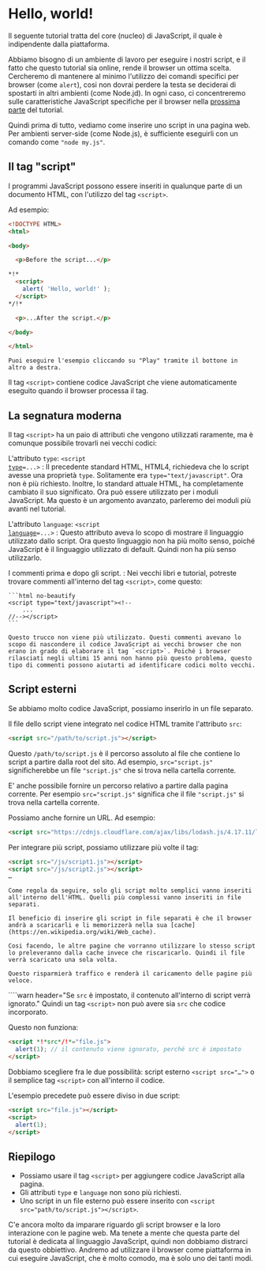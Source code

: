 # Hello, world!

Il seguente tutorial tratta del core (nucleo) di JavaScript, il quale è indipendente dalla piattaforma.

Abbiamo bisogno di un ambiente di lavoro per eseguire i nostri script, e il fatto che questo tutorial sia online, rende il browser un ottima scelta. Cercheremo di mantenere al minimo l'utilizzo dei comandi specifici per browser (come `alert`), cosi non dovrai perdere la testa se deciderai di spostarti in altri ambienti (come Node.jd). In ogni caso, ci concentreremo sulle caratteristiche JavaScript specifiche per il browser nella [prossima parte](/ui) del tutorial.

Quindi prima di tutto, vediamo come inserire uno script in una pagina web. Per ambienti server-side (come Node.js), è sufficiente eseguirli con un comando come `"node my.js"`.

## Il tag "script"

I programmi JavaScript possono essere inseriti in qualunque parte di un documento HTML, con l'utilizzo del tag `<script>`.

Ad esempio:

```html run height=100
<!DOCTYPE HTML>
<html>

<body>

  <p>Before the script...</p>

*!*
  <script>
    alert( 'Hello, world!' );
  </script>
*/!*

  <p>...After the script.</p>

</body>

</html>
```

```online
Puoi eseguire l'esempio cliccando su "Play" tramite il bottone in altro a destra.
```

Il tag `<script>` contiene codice JavaScript che viene automaticamente eseguito quando il browser processa il tag.

## La segnatura moderna

Il tag `<script>` ha un paio di attributi che vengono utilizzati raramente, ma è comunque possibile trovarli nei vecchi codici:

L'attributo `type`: <code>&lt;script <u>type</u>=...&gt;</code>
: Il precedente standard HTML, HTML4, richiedeva che lo script avesse una proprietà `type`. Solitamente era `type="text/javascript"`. Ora non è più richiesto. Inoltre, lo standard attuale HTML, ha completamente cambiato il suo significato. Ora può essere utilizzato per i moduli JavaScript. Ma questo è un argomento avanzato, parleremo dei moduli più avanti nel tutorial.

L'attributo `language`: <code>&lt;script <u>language</u>=...&gt;</code>
: Questo attributo aveva lo scopo di mostrare il linguaggio utilizzato dallo script. Ora questo linguaggio non ha più molto senso, poiché JavaScript è il linguaggio utilizzato di default. Quindi non ha più senso utilizzarlo.

I commenti prima e dopo gli script.
: Nei vecchi libri e tutorial, potreste trovare commenti all'interno del tag `<script>`, come questo:

    ```html no-beautify
    <script type="text/javascript"><!--
        ...
    //--></script>
    ```

    Questo trucco non viene più utilizzato. Questi commenti avevano lo scopo di nascondere il codice JavaScript ai vecchi browser che non erano in grado di elaborare il tag `<script>`. Poiché i browser rilasciati negli ultimi 15 anni non hanno più questo problema, questo tipo di commenti possono aiutarti ad identificare codici molto vecchi.


## Script esterni

Se abbiamo molto codice JavaScript, possiamo inserirlo in un file separato.

Il file dello script viene integrato nel codice HTML tramite l'attributo `src`:

```html
<script src="/path/to/script.js"></script>
```

Questo `/path/to/script.js` è il percorso assoluto al file che contiene lo script a partire dalla root del sito. Ad esempio, `src="script.js"` significherebbe un file `"script.js"` che si trova nella cartella corrente.

E' anche possibile fornire un percorso relativo a partire dalla pagina corrente. Per esempio `src="script.js"` significa che il file `"script.js"` si trova nella cartella corrente.

Possiamo anche fornire un URL. Ad esempio:

```html
<script src="https://cdnjs.cloudflare.com/ajax/libs/lodash.js/4.17.11/lodash.js"></script>
```

Per integrare più script, possiamo utilizzare più volte il tag:

```html
<script src="/js/script1.js"></script>
<script src="/js/script2.js"></script>
…
```

```smart
Come regola da seguire, solo gli script molto semplici vanno inseriti all'interno dell'HTML. Quelli più complessi vanno inseriti in file separati.

Il beneficio di inserire gli script in file separati è che il browser andrà a scaricarli e li memorizzerà nella sua [cache](https://en.wikipedia.org/wiki/Web_cache).

Cosi facendo, le altre pagine che vorranno utilizzare lo stesso script lo preleveranno dalla cache invece che riscaricarlo. Quindi il file verrà scaricato una sola volta.

Questo risparmierà traffico e renderà il caricamento delle pagine più veloce.
```

````warn header="Se `src` è impostato, il contenuto all'interno di script verrà ignorato."
Quindi un tag `<script>` non può avere sia `src` che codice incorporato.

Questo non funziona:

```html
<script *!*src*/!*="file.js">
  alert(1); // il contenuto viene ignorato, perché src è impostato
</script>
```

Dobbiamo scegliere fra le due possibilità: script esterno `<script src="…">` o il semplice tag `<script>` con all'interno il codice.

L'esempio precedete può essere diviso in due script:

```html
<script src="file.js"></script>
<script>
  alert(1);
</script>
```

## Riepilogo

- Possiamo usare il tag `<script>` per aggiungere codice JavaScript alla pagina.
- Gli attributi `type` e `language` non sono più richiesti.
- Uno script in un file esterno può essere inserito con `<script src="path/to/script.js"></script>`.

C'e ancora molto da imparare riguardo gli script browser e la loro interazione con le pagine web. Ma tenete a mente che questa parte del tutorial è dedicata al linguaggio JavaScript, quindi non dobbiamo distrarci da questo obbiettivo. Andremo ad utilizzare il browser come piattaforma in cui eseguire JavaScript, che è molto comodo, ma è solo uno dei tanti modi. 
